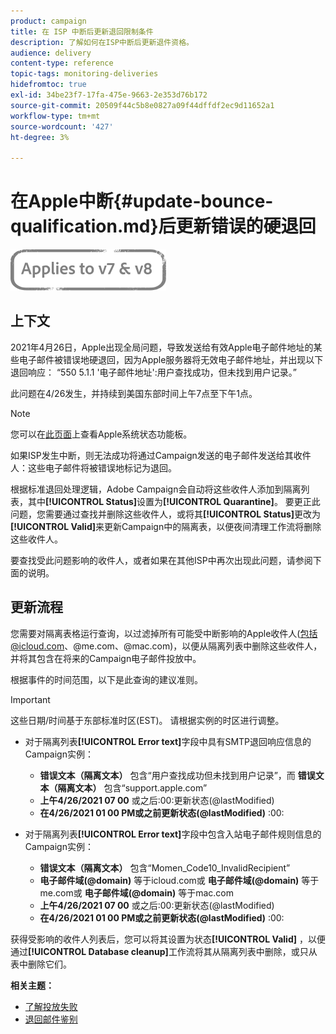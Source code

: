 ```yaml
---
product: campaign
title: 在 ISP 中断后更新退回限制条件
description: 了解如何在ISP中断后更新退件资格。
audience: delivery
content-type: reference
topic-tags: monitoring-deliveries
hidefromtoc: true
exl-id: 34be23f7-17fa-475e-9663-2e353d76b172
source-git-commit: 20509f44c5b8e0827a09f44dffdf2ec9d11652a1
workflow-type: tm+mt
source-wordcount: '427'
ht-degree: 3%

---
```


# 在Apple中断{#update-bounce-qualification.md}后更新错误的硬退回

![](../../assets/common.svg)

## 上下文

2021年4月26日，Apple出现全局问题，导致发送给有效Apple电子邮件地址的某些电子邮件被错误地硬退回，因为Apple服务器将无效电子邮件地址，并出现以下退回响应： “550 5.1.1 &#39;电子邮件地址&#39;:用户查找成功，但未找到用户记录。”

此问题在4/26发生，并持续到美国东部时间上午7点至下午1点。

>[!NOTE]
>
>您可以在[此页面](https://www.apple.com/support/systemstatus/)上查看Apple系统状态功能板。

如果ISP发生中断，则无法成功将通过Campaign发送的电子邮件发送给其收件人：这些电子邮件将被错误地标记为退回。

根据标准退回处理逻辑，Adobe Campaign会自动将这些收件人添加到隔离列表，其中&#x200B;**[!UICONTROL Status]**&#x200B;设置为&#x200B;**[!UICONTROL Quarantine]**。 要更正此问题，您需要通过查找并删除这些收件人，或将其&#x200B;**[!UICONTROL Status]**&#x200B;更改为&#x200B;**[!UICONTROL Valid]**&#x200B;来更新Campaign中的隔离表，以便夜间清理工作流将删除这些收件人。

要查找受此问题影响的收件人，或者如果在其他ISP中再次出现此问题，请参阅下面的说明。

## 更新流程

您需要对隔离表格运行查询，以过滤掉所有可能受中断影响的Apple收件人(包括@icloud.com、@me.com、@mac.com)，以便从隔离列表中删除这些收件人，并将其包含在将来的Campaign电子邮件投放中。

根据事件的时间范围，以下是此查询的建议准则。

>[!IMPORTANT]
>
>这些日期/时间基于东部标准时区(EST)。 请根据实例的时区进行调整。

* 对于隔离列表&#x200B;**[!UICONTROL Error text]**&#x200B;字段中具有SMTP退回响应信息的Campaign实例：

   * **错误文本（隔离文本）** 包含“用户查找成功但未找到用户记录”，而 **错误文本（隔离文本）** 包含“support.apple.com”
   * **上午4/26/2021 07 00** 或之后:00:更新状态(@lastModified)
   * **在4/26/2021 01 00 PM或之前更新状态(@lastModified)** :00:

* 对于隔离列表&#x200B;**[!UICONTROL Error text]**&#x200B;字段中包含入站电子邮件规则信息的Campaign实例：

   * **错误文本（隔离文本）** 包含“Momen_Code10_InvalidRecipient”
   * **电子邮件域(@domain)** 等于icloud.com或 **电子邮件域(@domain)** 等于me.com或 **电子邮件域(@domain)** 等于mac.com
   * **上午4/26/2021 07 00** 或之后:00:更新状态(@lastModified)
   * **在4/26/2021 01 00 PM或之前更新状态(@lastModified)** :00:

获得受影响的收件人列表后，您可以将其设置为状态&#x200B;**[!UICONTROL Valid]** ，以便通过&#x200B;**[!UICONTROL Database cleanup]**&#x200B;工作流将其从隔离列表中删除，或只从表中删除它们。

**相关主题：**
* [了解投放失败](understanding-delivery-failures.md)
* [退回邮件鉴别](understanding-delivery-failures.md#bounce-mail-qualification)

